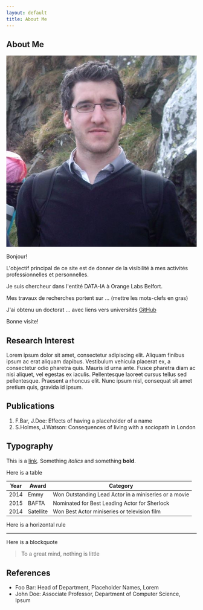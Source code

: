 ```yaml
---
layout: default
title: About Me
---
```


## About Me

<img class="profile-picture" src="me.jpg">

Bonjour!

L'objectif principal de ce site est de donner de la visibilité à mes activités professionnelles et personnelles.

Je suis chercheur dans l'entité DATA-IA à Orange Labs Belfort.

Mes travaux de recherches portent sur ... (mettre les mots-clefs en gras)

J'ai obtenu un doctorat ... avec liens vers universités [GitHub](https://github.com/bk2dcradle/researcher)

Bonne visite!

## Research Interest

Lorem ipsum dolor sit amet, consectetur adipiscing elit. Aliquam finibus ipsum ac erat aliquam dapibus. Vestibulum vehicula placerat ex, a consectetur odio pharetra quis. Mauris id urna ante. Fusce pharetra diam ac nisi aliquet, vel egestas ex iaculis. Pellentesque laoreet cursus tellus sed pellentesque. Praesent a rhoncus elit. Nunc ipsum nisl, consequat sit amet pretium quis, gravida id ipsum.

## Publications

1. F.Bar, J.Doe: Effects of having a placeholder of a name
2. S.Holmes, J.Watson: Consequences of living with a sociopath in London

## Typography

This is a [link](http://google.com). Something *italics* and something **bold**.

Here is a table

Year | Award | Category
-----|-------|--------
2014 | Emmy  | Won Outstanding Lead Actor in a miniseries or a movie
2015 | BAFTA | Nominated for Best Leading Actor for Sherlock
2014 | Satellite | Won Best Actor miniseries or television film

Here is a horizontal rule

---

Here is a blockquote

> To a great mind, nothing is little

## References

* Foo Bar: Head of Department, Placeholder Names, Lorem
* John Doe: Associate Professor, Department of Computer Science, Ipsum
